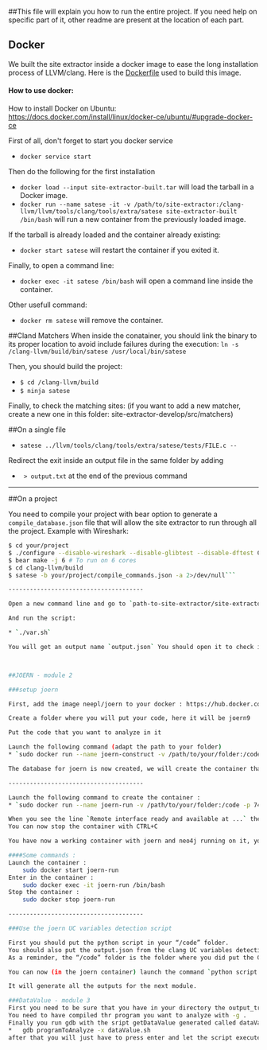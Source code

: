 ##This file will explain you how to run the entire project. If you need help on specific part of it, other readme are present at the location of each part.


## Docker

We built the site extractor inside a docker image to ease the long installation process of LLVM/clang.
Here is the [Dockerfile](./Dockerfile) used to build this image.

#### How to use docker:

How to install Docker on Ubuntu: https://docs.docker.com/install/linux/docker-ce/ubuntu/#upgrade-docker-ce

First of all, don't forget to start you docker service

* `docker service start`

Then do the following for the first installation

* `docker load --input site-extractor-built.tar` will load the tarball in a Docker image.
* `docker run --name satese -it -v /path/to/site-extractor:/clang-llvm/llvm/tools/clang/tools/extra/satese site-extractor-built /bin/bash` will run a new container from the previously loaded image.

If the tarball is already loaded and the container already existing:

* `docker start satese` will restart the container if you exited it.

Finally, to open a command line:

* `docker exec -it satese /bin/bash` will open a command line inside the container.

Other usefull command:

* `docker rm satese` will remove the container.

##Cland Matchers
When inside the conatainer, you should link the binary to its proper location to avoid include failures during the execution: `ln -s /clang-llvm/build/bin/satese /usr/local/bin/satese`

Then, you should build the project:

* `$ cd /clang-llvm/build`
* `$ ninja satese`

Finally, to check the matching sites: (if you want to add a new matcher, create a new one in this folder: site-extractor-develop/src/matchers)

##On a single file
* `satese ../llvm/tools/clang/tools/extra/satese/tests/FILE.c --`

Redirect the exit inside an output file in the same folder by adding

* ` > output.txt` at the end of the previous command

--------------------------------------
##On a project

You need to compile your project with bear option to generate a `compile_database.json` file that will allow the site extractor to run through all the project.
Example with Wireshark:
```sh
$ cd your/project
$ ./configure --disable-wireshark --disable-glibtest --disable-dftest CC=clang # Using Clang as compiler
$ bear make -j 6 # To run on 6 cores
$ cd clang-llvm/build
$ satese -b your/project/compile_commands.json -a 2>/dev/null```

--------------------------------------

Open a new command line and go to `path-to-site-extractor/site-extractor-develop/src/Scripts`

And run the script:

* `./var.sh`

You will get an output name `output.json` You should open it to check if there is not any problems (for instance a '{' missing)



##JOERN - module 2

###setup joern

First, add the image neepl/joern to your docker : https://hub.docker.com/r/neepl/joern/

Create a folder where you will put your code, here it will be joern9

Put the code that you want to analyze in it

Launch the following command (adapt the path to your folder)
* `sudo docker run --name joern-construct -v /path/to/your/folder:/code -p 7474:7474 -p 7687:7687 --rm -w /code -it neepl/joern java -jar /joern/bin/joern.jar .`

The database for joern is now created, we will create the container that we will work with.

--------------------------------------

Launch the following command to create the container :
* `sudo docker run --name joern-run -v /path/to/your/folder:/code -p 7474:7474 -p 7687:7687 -it neepl/joern /var/lib/neo4j/bin/neo4j console`

When you see the line `Remote interface ready and available at ...` the container is successfully launched and fonctionnal
You can now stop the container with CTRL+C

You have now a working container with joern and neo4j running on it, you can start and stop it as usual.

####Some commands : 
Launch the container :
	sudo docker start joern-run
Enter in the container :
	sudo docker exec -it joern-run /bin/bash
Stop the container :
	sudo docker stop joern-run

--------------------------------------

###Use the joern UC variables detection script

First you should put the python script in your “/code” folder.
You should also put the output.json from the clang UC variables detection script in your “/code” folder.
As a reminder, the “/code” folder is the folder where you did put the C code where you want to inject vulnerabilities.

You can now (in the joern container) launch the command `python script.py` in the “/code” folder.

It will generate all the outputs for the next module.

###DataValue - module 3
First you need to be sure that you have in your directory the output_trace.json file then you run getDataValue.py.
You need to have compiled thr program you want to analyze with -g .
Finally you run gdb with the sript getDataValue generated called dataValue.sh with the command
*   gdb programToAnalyze -x dataValue.sh
after that you will just have to press enter and let the script execute the command and you observe the value of the user control data.


